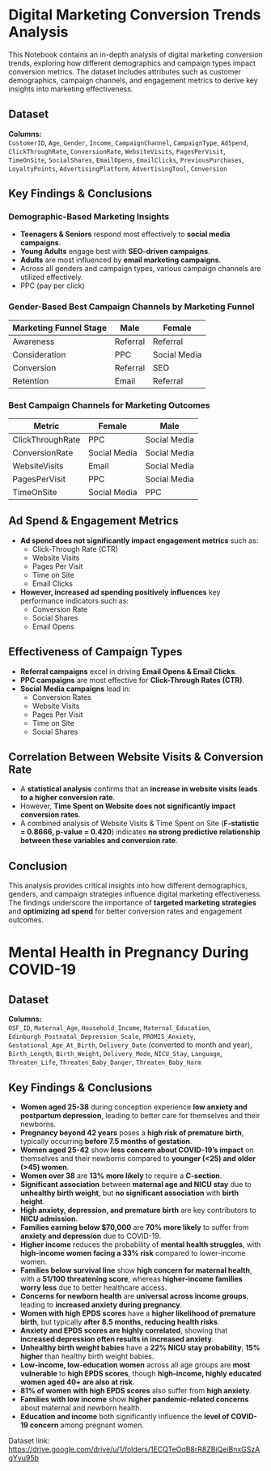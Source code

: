 # Digital Marketing Conversion Trends Analysis

This Notebook contains an in-depth analysis of digital marketing conversion trends, exploring how different demographics and campaign types impact conversion metrics. The dataset includes attributes such as customer demographics, campaign channels, and engagement metrics to derive key insights into marketing effectiveness.

## Dataset

**Columns:**  
`CustomerID`, `Age`, `Gender`, `Income`, `CampaignChannel`, `CampaignType`, `AdSpend`, `ClickThroughRate`, `ConversionRate`, `WebsiteVisits`, `PagesPerVisit`, `TimeOnSite`, `SocialShares`, `EmailOpens`, `EmailClicks`, `PreviousPurchases`, `LoyaltyPoints`, `AdvertisingPlatform`, `AdvertisingTool`, `Conversion`

## Key Findings & Conclusions

### Demographic-Based Marketing Insights

- **Teenagers & Seniors** respond most effectively to **social media campaigns**.
- **Young Adults** engage best with **SEO-driven campaigns**.
- **Adults** are most influenced by **email marketing campaigns**.
- Across all genders and campaign types, various campaign channels are utilized effectively.
- PPC (pay per click)
### Gender-Based Best Campaign Channels by Marketing Funnel

| Marketing Funnel Stage | Male          | Female        |
|------------------------|--------------|--------------|
| Awareness             | Referral     | Referral     |
| Consideration         | PPC          | Social Media |
| Conversion           | Referral     | SEO         |
| Retention            | Email        | Referral     |

### Best Campaign Channels for Marketing Outcomes

| Metric         | Female         | Male          |
|---------------|---------------|--------------|
| ClickThroughRate | PPC        | Social Media |
| ConversionRate   | Social Media | Social Media |
| WebsiteVisits    | Email        | Social Media |
| PagesPerVisit   | PPC          | Social Media |
| TimeOnSite      | Social Media | PPC          |

## Ad Spend & Engagement Metrics

- **Ad spend does not significantly impact engagement metrics** such as:
  - Click-Through Rate (CTR)
  - Website Visits
  - Pages Per Visit
  - Time on Site
  - Email Clicks
- **However, increased ad spending positively influences** key performance indicators such as:
  - Conversion Rate
  - Social Shares
  - Email Opens

## Effectiveness of Campaign Types

- **Referral campaigns** excel in driving **Email Opens & Email Clicks**.
- **PPC campaigns** are most effective for **Click-Through Rates (CTR)**.
- **Social Media campaigns** lead in:
  - Conversion Rates
  - Website Visits
  - Pages Per Visit
  - Time on Site
  - Social Shares

## Correlation Between Website Visits & Conversion Rate

- A **statistical analysis** confirms that an **increase in website visits leads to a higher conversion rate**.
- However, **Time Spent on Website does not significantly impact conversion rates**.
- A combined analysis of Website Visits & Time Spent on Site (**F-statistic = 0.8666, p-value = 0.420**) indicates **no strong predictive relationship between these variables and conversion rate**.

## Conclusion

This analysis provides critical insights into how different demographics, genders, and campaign strategies influence digital marketing effectiveness. The findings underscore the importance of **targeted marketing strategies** and **optimizing ad spend** for better conversion rates and engagement outcomes.
# Mental Health in Pregnancy During COVID-19

## Dataset

**Columns:**  
`OSF_ID`, `Maternal_Age`, `Household_Income`, `Maternal_Education`, `Edinburgh_Postnatal_Depression_Scale`, `PROMIS_Anxiety`, `Gestational_Age_At_Birth`, `Delivery_Date` (converted to month and year), `Birth_Length`, `Birth_Weight`, `Delivery_Mode`, `NICU_Stay`, `Language`, `Threaten_Life`, `Threaten_Baby_Danger`, `Threaten_Baby_Harm`

## Key Findings & Conclusions

- **Women aged 25-38** during conception experience **low anxiety and postpartum depression**, leading to better care for themselves and their newborns.
- **Pregnancy beyond 42 years** poses a **high risk of premature birth**, typically occurring **before 7.5 months of gestation**.
- **Women aged 25-42** show **less concern about COVID-19’s impact** on themselves and their newborns compared to **younger (<25) and older (>45) women**.
- **Women over 38** are **13% more likely** to require a **C-section**.
- **Significant association** between **maternal age and NICU stay** due to **unhealthy birth weight**, but **no significant association** with **birth height**.
- **High anxiety, depression, and premature birth** are key contributors to **NICU admission**.
- **Families earning below $70,000** are **70% more likely** to suffer from **anxiety and depression** due to COVID-19.
- **Higher income** reduces the probability of **mental health struggles**, with **high-income women facing a 33% risk** compared to lower-income women.
- **Families below survival line** show **high concern for maternal health**, with a **51/100 threatening score**, whereas **higher-income families worry less** due to better healthcare access.
- **Concerns for newborn health** are **universal across income groups**, leading to **increased anxiety during pregnancy**.
- **Women with high EPDS scores** have a **higher likelihood of premature birth**, but typically **after 8.5 months, reducing health risks**.
- **Anxiety and EPDS scores are highly correlated**, showing that **increased depression often results in increased anxiety**.
- **Unhealthy birth weight babies** have a **22% NICU stay probability**, **15% higher** than healthy birth weight babies.
- **Low-income, low-education women** across all age groups are **most vulnerable** to **high EPDS scores**, though **high-income, highly educated women aged 40+ are also at risk**.
- **81% of women with high EPDS scores** also suffer from **high anxiety**.
- **Families with low income** show **higher pandemic-related concerns** about maternal and newborn health.
- **Education and income** both significantly influence the **level of COVID-19 concern** among pregnant women.

Dataset link: https://drive.google.com/drive/u/1/folders/1ECQTeOqB8rR8ZBiQeiBnxGSzAgYvu95b
